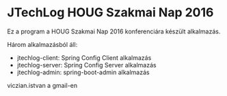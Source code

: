 JTechLog HOUG Szakmai Nap 2016
==============================

Ez a program a HOUG Szakmai Nap 2016 konferenciára készült alkalmazás.

Három alkalmazásból áll:

* jtechlog-client: Spring Config Client alkalmazás
* jtechlog-server: Spring Config Server alkalmazás
* jtechlog-admin: spring-boot-admin alkalmazás

viczian.istvan a gmail-en